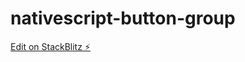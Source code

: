 # nativescript-button-group

[Edit on StackBlitz ⚡️](https://stackblitz.com/edit/nativescript-stackblitz-templates-fedzlt)